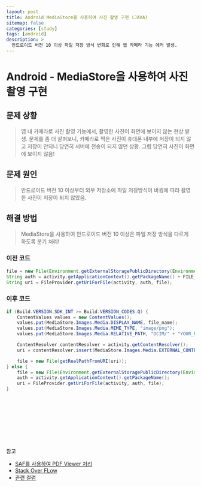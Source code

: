 ```yaml
---
layout: post
title: Android MediaStore을 사용하여 사진 촬영 구현 (JAVA)
sitemap: false
categories: [study]
tags: [android]
description: >
  안드로이드 버전 10 이상 파일 저장 방식 변화로 인해 앱 카메라 기능 에러 발생. 
---
```


# Android - MediaStore을 사용하여 사진 촬영 구현

## 문제 상황
> 앱 내 카메라로 사진 촬영 기능에서, 촬영한 사진이 화면에 보이지 않는 현상 발생. 
> 문제를 좀 더 살펴보니, 카메라로 찍은 사진이 휴대폰 내부에 저장이 되지 않고 저장이 안되니 당연히 서버에 전송이 되지 않던 상황. 
> 그럼 당연히 사진이 화면에 보이지 않음!

## 문제 원인
> 안드로이드 버전 10 이상부터 외부 저장소에 파일 저장방식이 바뀜에 따라 촬영한 사진이 저장이 되지 않았음. 

## 해결 방법
> MediaStore을 사용하여 안드로이드 버전 10 이상은 파일 저장 방식을 다르게 하도록 분기 처리!

### 이전 코드 
~~~java
file = new File(Environment.getExternalStoragePublicDirectory(Environment, DIRECTORY_DCIM), file_name);
String auth = activity.getApplicationContext().getPackageName() + FILE_PROVIDER;
String uri = FileProvider.getUriForFile(activity, auth, file);
~~~

### 이후 코드
~~~java
if (Build.VERSION.SDK_INT >= Build.VERSION_CODES.Q) {
    ContentValues values = new ContentValues();
    values.put(MediaStore.Images.Media.DISPLAY_NAME, file_name);
    values.put(MediaStore.Images.Media.MIME_TYPE, "image/png");
    values.put(MediaStore.Images.Media.RELATIVE_PATH, "DCIM/" + "YOUR_FOLDER");

    ContentResolver contentResolver = activity.getContentResolver();
    uri = contentResolver.insert(MediaStore.Images.Media.EXTERNAL_CONTENT_URI, values);

    file = new File(getRealPathFromURI(uri));
} else {
    file = new File(Environment.getExternalStoragePublicDirectory(Environment, DIRECTORY_DCIM), file_name);
    auth = activity.getApplicationContext().getPackageName();
    uri = FileProvider.getUriForFile(activity, auth, file);
}
~~~


<br>
<br>
<br>
<br>
<br>
<br>
<br>

참고 
- [SAF를 사용하여 PDF Viewer 처리](https://kongsubin.github.io/post/study/2022-11-03-android-pdf-viewer/)
- [Stack Over FLow](https://stackoverflow.com/questions/57116335/environment-getexternalstoragedirectory-deprecated-in-api-level-29-java)
- [관련 컬럼](https://medium.com/androiddevelopers/permissionless-is-the-future-of-storage-on-android-3fbceeb3d70a)

